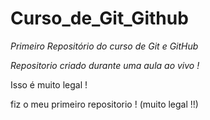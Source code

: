 # **Curso_de_Git_Github**
 *Primeiro Repositório do curso de Git e GitHub*

*Repositorio criado durante uma aula ao vivo !*

Isso é muito legal !

fiz o meu primeiro repositorio ! (muito legal !!)
